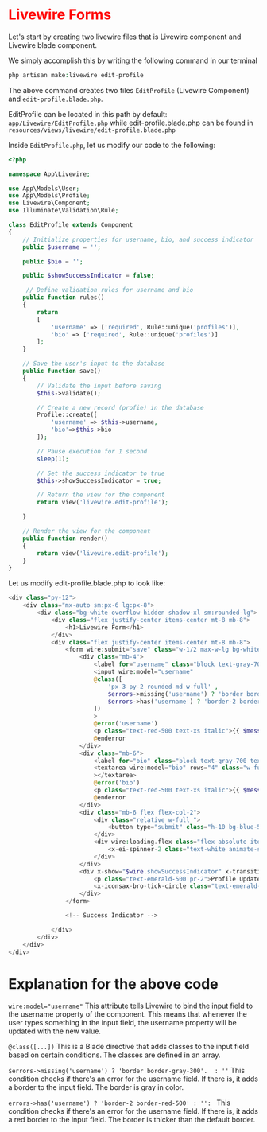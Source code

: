 <h1 style="color:red;">Livewire Forms</h1>

Let's start by creating two livewire files that is Livewire component and Livewire blade component.

We simply accomplish this by writing the following command in our terminal

```php
php artisan make:livewire edit-profile
```
The above command creates two files `EditProfile` (Livewire Component) and `edit-profile.blade.php`.

EditProfile can be located in this path by default: 
`app/Livewire/EditProfile.php` while edit-profile.blade.php can be found in `resources/views/livewire/edit-profile.blade.php`

Inside `EditProfile.php`, let us modify our code to the following:

```php
<?php

namespace App\Livewire;

use App\Models\User;
use App\Models\Profile;
use Livewire\Component;
use Illuminate\Validation\Rule;

class EditProfile extends Component
{
    // Initialize properties for username, bio, and success indicator
    public $username = '';

    public $bio = '';

    public $showSuccessIndicator = false;

     // Define validation rules for username and bio
    public function rules()
    {
        return
        [
            'username' => ['required', Rule::unique('profiles')],
            'bio' => ['required', Rule::unique('profiles')]
        ];
    }

    // Save the user's input to the database
    public function save()
    {
        // Validate the input before saving
        $this->validate();

        // Create a new record (profie) in the database
        Profile::create([
            'username' => $this->username,
            'bio'=>$this->bio
        ]);

        // Pause execution for 1 second
        sleep(1);

        // Set the success indicator to true
        $this->showSuccessIndicator = true;

        // Return the view for the component
        return view('livewire.edit-profile');

    }

    // Render the view for the component
    public function render()
    {
        return view('livewire.edit-profile');
    }
}

```
Let us modify edit-profile.blade.php to look like:

```php
<div class="py-12">
    <div class="mx-auto sm:px-6 lg:px-8">
        <div class="bg-white overflow-hidden shadow-xl sm:rounded-lg">
            <div class="flex justify-center items-center mt-8 mb-8">
                <h1>Livewire Form</h1>
            </div>
            <div class="flex justify-center items-center mt-8 mb-8">
                <form wire:submit="save" class="w-1/2 max-w-lg bg-white p-8 rounded-lg shadow-md">
                    <div class="mb-4">
                        <label for="username" class="block text-gray-700 text-sm font-bold mb-2">Username</label>
                        <input wire:model="username"
                        @class([
                            'px-3 py-2 rounded-md w-full' ,
                            $errors->missing('username') ? 'border border-gray-300' : '',
                            $errors->has('username') ? 'border-2 border-red-500' : ''
                        ])
                        >
                        @error('username')
                        <p class="text-red-500 text-xs italic">{{ $message }}</p>
                        @enderror
                    </div>
                    <div class="mb-6">
                        <label for="bio" class="block text-gray-700 text-sm font-bold mb-2">Bio</label>
                        <textarea wire:model="bio" rows="4" class="w-full resize-none border border-gray-300 rounded-md py-2 px-3 focus:outline-none focus:border-blue-500" placeholder="Enter your bio"
                        ></textarea>
                        @error('bio')
                        <p class="text-red-500 text-xs italic">{{ $message }}</p>
                        @enderror
                    </div>
                    <div class="mb-6 flex flex-col-2">
                        <div class="relative w-full ">
                            <button type="submit" class="h-10 bg-blue-500 focus:border-blue-700 text-white font-bold py-2 px-14 rounded disabled:cursor-not-allowed disabled:opacity-75">Submit</button>
                        </div>
                        <div wire:loading.flex class="flex absolute items-center">
                            <x-ei-spinner-2 class="text-white animate-spin h-10" />
                        </div>
                    </div>
                    <div x-show="$wire.showSuccessIndicator" x-transition.out.opacity.duration.2000ms x-effect="if($wire.showSuccessIndicator) setTimeout(() => $wire.showSuccessIndicator = false, 3000)" class="flex justify-center items-end">
                        <p class="text-emerald-500 pr-2">Profile Updated Successfully</p>
                        <x-iconsax-bro-tick-circle class="text-emerald-500 w-5 h-5 " />
                    </div>
                </form>

                <!-- Success Indicator -->

            </div>
        </div>
    </div>
</div>

```
# Explanation for the above code

`wire:model="username"` This attribute tells Livewire to bind the input field to the username property of the component. This means that whenever the user types something in the input field, the username property will be updated with the new value.


`@class([...])` This is a Blade directive that adds classes to the input field based on certain conditions. The classes are defined in an array.

` $errors->missing('username') ? 'border border-gray-300'.  : '' `
This condition checks if there's an error for the username field. If there is, it adds a border to the input field. The border is gray in color.

`errors->has('username') ? 'border-2 border-red-500' : '': `
This condition checks if there's an error for the username field. If there is, it adds a red border to the input field. The border is thicker than the default border.

